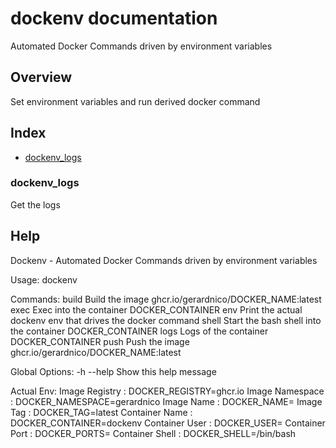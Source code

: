 # dockenv documentation

Automated Docker Commands driven by environment variables

## Overview

Set environment variables and run derived docker command

## Index

* [dockenv_logs](#dockenv_logs)

### dockenv_logs

Get the logs


## Help


  Dockenv - Automated Docker Commands driven by environment variables

  Usage: dockenv <command> <opts>

  Commands:
    build                           Build the image ghcr.io/gerardnico/DOCKER_NAME:latest
    exec                            Exec into the container DOCKER_CONTAINER
    env                             Print the actual dockenv env that drives the docker command
    shell                           Start the bash shell into the container DOCKER_CONTAINER
    logs                            Logs of the container DOCKER_CONTAINER
    push                            Push the image ghcr.io/gerardnico/DOCKER_NAME:latest

  Global Options:
    -h --help                       Show this help message

  Actual Env:
    Image Registry    : DOCKER_REGISTRY=ghcr.io
    Image Namespace   : DOCKER_NAMESPACE=gerardnico
    Image Name        : DOCKER_NAME=
    Image Tag         : DOCKER_TAG=latest
    Container Name    : DOCKER_CONTAINER=dockenv
    Container User    : DOCKER_USER=
    Container Port    : DOCKER_PORTS=
    Container Shell   : DOCKER_SHELL=/bin/bash
